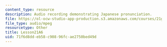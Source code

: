 ```yaml
---
content_type: resource
description: Audio recording demonstrating Japanese pronunciation.
file: https://ol-ocw-studio-app-production.s3.amazonaws.com/courses/21g-504-japanese-iv-spring-2009/71f6d8ddeb58c90896fcae2750bed49d_Lesson21A6.mp3
file_type: audio/mpeg
resourcetype: Other
title: Lesson21A6
uid: 71f6d8dd-eb58-c908-96fc-ae2750bed49d
---
```

